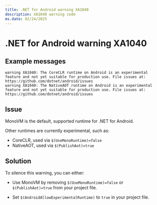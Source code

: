 ```yaml
---
title: .NET for Android warning XA1040
description: XA1040 warning code
ms.date: 02/24/2025
---
```

# .NET for Android warning XA1040

## Example messages

```
warning XA1040: The CoreCLR runtime on Android is an experimental feature and not yet suitable for production use. File issues at: https://github.com/dotnet/android/issues
warning XA1040: The NativeAOT runtime on Android is an experimental feature and not yet suitable for production use. File issues at: https://github.com/dotnet/android/issues
```

## Issue

MonoVM is the default, supported runtime for .NET for Android.

Other runtimes are currently experimental, such as:

* CoreCLR, used via `$(UseMonoRuntime)=false`
* NativeAOT, used via `$(PublishAot)=true`

## Solution

To silence this warning, you can either:

* Use MonoVM by removing `$(UseMonoRuntime)=false` or
  `$(PublishAot)=true` from your project file.

* Set `$(AndroidAllowExperimentalRuntime)` to `true` in your project
  file.
